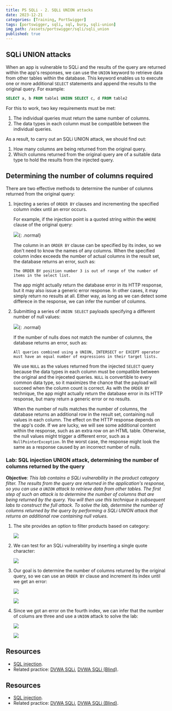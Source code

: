 ```yaml
---
title: PS SQLi - 2. SQLi UNION attacks
date: 2023-12-21
categories: [Training, PortSwigger]
tags: [portswigger, sqli, sql, burp, sqli-union]
img_path: /assets/portswigger/sqli/sqli_union
published: true
---
```


## SQLi UNION attacks

When an app is vulnerable to SQLi and the results of the query are returned within the app's responses, we can use the `UNION` keyword to retrieve data from other tables within the database. This keyword enables us to execute one or more additional `SELECT` statements and append the results to the original query. For example:

```sql
SELECT a, b FROM table1 UNION SELECT c, d FROM table2
```

For this to work, two key requirements must be met:
1. The individual queries must return the same number of columns.
2. The data types in each column must be compatible between the individual queries.

As a result, to carry out an SQLi UNION attack, we should find out:
1. How many columns are being returned from the original query.
2. Which columns returned from the original query are of a suitable data type to hold the results from the injected query.

## Determining the number of columns required

There are two effective methods to determine the number of columns returned from the original query:
1. Injecting a series of `ORDER BY` clauses and incrementing the specified column index until an error occurs. 

    For example, if the injection point is a quoted string within the `WHERE` clause of the original query:

    ![](union_orderby_payloads.png){: .normal}

    The column in an `ORDER BY` clause can be specified by its index, so we don't need to know the names of any columns. When the specified column index exceeds the number of actual columns in the result set, the database returns an error, such as:

    `The ORDER BY position number 3 is out of range of the number of items in the select list.`

    The app might actually return the database error in its HTTP response, but it may also issue a generic error response. In other cases, it may simply return no results at all. Either way, as long as we can detect some differece in the response, we can infer the number of columns.

2. Submitting a series of `UNION SELECT` payloads specifying a different number of null values:

    ![](union_unionselect_payloads.png){: .normal}

    If the number of nulls does not match the number of columns, the database returns an error, such as:

    `All queries combined using a UNION, INTERSECT or EXCEPT operator must have an equal number of expressions in their target lists.`

    We use `NULL` as the values returned from the injected `SELECT` query because the data types in each column must be compatible between the original and the injeceted queries. `NULL` is convertible to every common data type, so it maximizes the chance that the payload will succeed when the column count is correct. As with the `ORDER BY` technique, the app might actually return the database error in its HTTP response, but many return a generic error or no results. 
    
    When the number of nulls matches the number of columns, the database returns an additional row in the result set, containing null values in each column. The effect on the HTTP response depends on the app's code. If we are lucky, we will see some additional content within the response, such as an extra row on an HTML table. Otherwise, the null values might trigger a different error, such as a `NullPointerException`. In the worst case, the response might look the same as a response caused by an incorrect number of nulls.

### Lab: SQL injection UNION attack, determining the number of columns returned by the query

**Objective**: _This lab contains a SQLi vulnerability in the product category filter. The results from the query are returned in the application's response, so you can use a `UNION` attack to retrieve data from other tables. The first step of such an attack is to determine the number of columns that are being returned by the query. You will then use this technique in subsequent labs to construct the full attack. To solve the lab, determine the number of columns returned by the query by performing a SQLi UNION attack that returns an additional row containing null values._

1. The site provides an option to filter products based on category:

    ![](lab1_home.png)

2. We can test for an SQLi vulnerability by inserting a single quote character:

    ![](lab1_sqli_test_burp.png)

3. Our goal is to determine the number of columns returned by the original query, so we can use an `ORDER BY` clause and increment its index until we get an error:

    ![](lab1_orderby1_burp.png)

    ![](lab1_orderby4_burp.png)

4. Since we got an error on the fourth index, we can infer that the number of colums are three and use a `UNION` attack to solve the lab:

    ![](lab1_solved_burp.png)

    ![](lab1_solved.png)




## Resources

- [SQL injection](https://portswigger.net/web-security/learning-paths/sql-injection).
- Related practice: [DVWA SQLi](https://cspanias.github.io/posts/DVWA-SQL-Injection/), [DVWA SQLi (Blind)](https://cspanias.github.io/posts/DVWA-SQL-Injection-(Blind)/).














## Resources

- [SQL injection](https://portswigger.net/web-security/learning-paths/sql-injection).
- Related practice: [DVWA SQLi](https://cspanias.github.io/posts/DVWA-SQL-Injection/), [DVWA SQLi (Blind)](https://cspanias.github.io/posts/DVWA-SQL-Injection-(Blind)/).